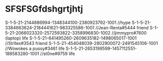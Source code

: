 # SFSFSGfdshgrtjhtj
S-1-5-21-2144886994-1348344100-2380923792-1001                  //hype
S-1-5-21-3384663624-2184441621-983325586-1001                  //Jean-Renta#5444 friend
S-1-5-21-2066023320-2572593822-3358996830-1002                 //jimmypro#7600 (laptop) life
S-1-5-21-641495260-2609635182-1498065017-1001                  //Strllex#3543 friend
S-1-5-21-454048039-2802900072-2491545106-1001                  //Wowokes a pussy#3461 life
S-1-5-21-2653199599-1457112551-188583280-1001                  //st0ne#9759 life
